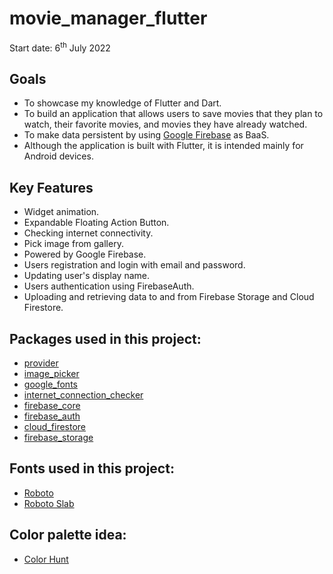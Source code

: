 # movie_manager_flutter
Start date: 6<sup>th</sup> July 2022

## Goals
- To showcase my knowledge of Flutter and Dart.
- To build an application that allows users to save movies that they plan to watch, their favorite movies, and movies they have already watched.
- To make data persistent by using [Google Firebase](https://firebase.google.com/) as BaaS.
- Although the application is built with Flutter, it is intended mainly for Android devices.

## Key Features
- Widget animation.
- Expandable Floating Action Button.
- Checking internet connectivity.
- Pick image from gallery.
- Powered by Google Firebase.
- Users registration and login with email and password.
- Updating user's display name.
- Users authentication using FirebaseAuth.
- Uploading and retrieving data to and from Firebase Storage and Cloud Firestore.

## Packages used in this project:
- [provider](https://pub.dev/packages/provider)
- [image_picker](https://pub.dev/packages/image_picker)
- [google_fonts](https://pub.dev/packages/google_fonts)
- [internet_connection_checker](https://pub.dev/packages/internet_connection_checker)
- [firebase_core](https://pub.dev/packages/firebase_core)
- [firebase_auth](https://pub.dev/packages/firebase_auth)
- [cloud_firestore](https://pub.dev/packages/cloud_firestore)
- [firebase_storage](https://pub.dev/packages/firebase_storage)

## Fonts used in this project:
- [Roboto](https://fonts.google.com/specimen/Roboto)
- [Roboto Slab](https://fonts.google.com/specimen/Roboto+Slab?query=roboto+slab)

## Color palette idea:
- [Color Hunt](https://colorhunt.co/palette/e6e6e6c5a880532e1c0f0f0f)
